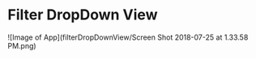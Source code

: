 # Filter DropDown View

![Image of App](filterDropDownView/Screen Shot 2018-07-25 at 1.33.58 PM.png)

